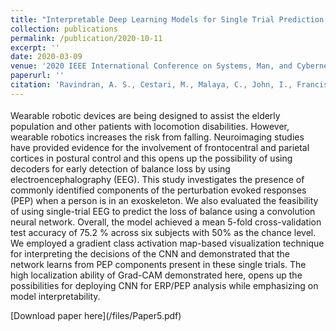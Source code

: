 ```yaml
---
title: "Interpretable Deep Learning Models for Single Trial Prediction of Balance Loss"
collection: publications
permalink: /publication/2020-10-11
excerpt: ''
date: 2020-03-09
venue: '2020 IEEE International Conference on Systems, Man, and Cybernetics (SMC)'
paperurl: ''
citation: 'Ravindran, A. S., Cestari, M., Malaya, C., John, I., Francisco, G. E., Layne, C., & Vidal, J. L. C. (2020, October). Interpretable Deep Learning Models for Single Trial Prediction of Balance Loss. In 2020 IEEE International Conference on Systems, Man, and Cybernetics (SMC) (pp. 268-273). IEEE.'
---
```

<p style="font-family: Garamond; font-size:14pt; font-style:normal">
  
Wearable robotic devices are being designed to
assist the elderly population and other patients with locomotion
disabilities. However, wearable robotics increases the risk from
falling. Neuroimaging studies have provided evidence for the
involvement of frontocentral and parietal cortices in postural
control and this opens up the possibility of using decoders for
early detection of balance loss by using electroencephalography
(EEG). This study investigates the presence of commonly
identified components of the perturbation evoked responses
(PEP) when a person is in an exoskeleton. We also evaluated
the feasibility of using single-trial EEG to predict the loss of
balance using a convolution neural network. Overall, the model
achieved a mean 5-fold cross-validation test accuracy of 75.2 %
across six subjects with 50% as the chance level. We employed a
gradient class activation map-based visualization technique for
interpreting the decisions of the CNN and demonstrated that
the network learns from PEP components present in these single
trials. The high localization ability of Grad-CAM demonstrated
here, opens up the possibilities for deploying CNN for ERP/PEP
analysis while emphasizing on model interpretability.
</p>
[Download paper here](/files/Paper5.pdf)

